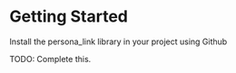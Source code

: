 # Getting Started

Install the persona_link library in your project using Github

TODO: Complete this.